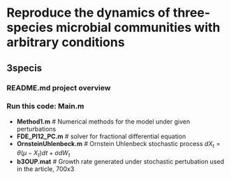 # Reproduce the dynamics of three-species microbial communities with arbitrary conditions

## 3specis

 ### README.md               project overview

 ### Run this code: Main.m       

 *  **Method1.m**            # Numerical methods for the model under given perturbations
 * **FDE_PI12_PC.m**        # solver for fractional differential equation  
 *  **OrnsteinUhlenbeck.m**  # Ornstein Uhlenbeck stochastic process $dX_t = \theta (\mu - X_t)dt + \sigma dW_t$
 *  **b3OUP.mat**            # Growth rate generated under stochastic pertubation used in the article, 700x3
